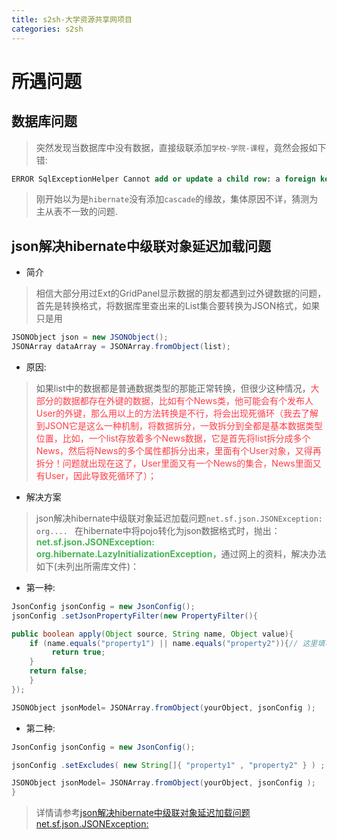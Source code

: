 ```yaml
---
title: s2sh-大学资源共享网项目
categories: s2sh
---
```


# 所遇问题
## 数据库问题
> 突然发现当数据库中没有数据，直接级联添加`学校-学院-课程`，竟然会报如下错:

``` sql
ERROR SqlExceptionHelper Cannot add or update a child row: a foreign key constraint fails (`s2shtest01`.`academy`, CONSTRAINT `FKiuc88a6pjg69r9krnm57slii4` FOREIGN KEY (`aid`) REFERENCES `school` (`sid`))
```
> 刚开始以为是`hibernate`没有添加`cascade`的缘故，集体原因不详，猜测为主从表不一致的问题.

## json解决hibernate中级联对象延迟加载问题
- 简介
> 相信大部分用过Ext的GridPanel显示数据的朋友都遇到过外键数据的问题，首先是转换格式，将数据库里查出来的List集合要转换为JSON格式，如果只是用

``` java
JSONObject json = new JSONObject();    
JSONArray dataArray = JSONArray.fromObject(list);
```
- 原因:
> 如果list中的数据都是普通数据类型的那能正常转换，但很少这种情况，<font color='#FE3E49'>大部分的数据都存在外键的数据，比如有个News类，他可能会有个发布人User的外键，那么用以上的方法转换是不行，将会出现死循环（我去了解到JSON它是这么一种机制，将数据拆分，一致拆分到全都是基本数据类型位置，比如，一个list存放着多个News数据，它是首先将list拆分成多个News，然后将News的多个属性都拆分出来，里面有个User对象，又得再拆分！问题就出现在这了，User里面又有一个News的集合，News里面又有User，因此导致死循环了）；</font>

- 解决方案
> json解决hibernate中级联对象延迟加载问题`net.sf.json.JSONException: org.... `
在hibernate中将pojo转化为json数据格式时，抛出：<font color='#48B456'>**net.sf.json.JSONException: org.hibernate.LazyInitializationException，**</font>通过网上的资料，解决办法如下(未列出所需库文件)：

- 第一种:
``` java
JsonConfig jsonConfig = new JsonConfig(); 
jsonConfig .setJsonPropertyFilter(new PropertyFilter(){

public boolean apply(Object source, String name, Object value){
    if (name.equals("property1") || name.equals("property2")){// 这里填写需要过滤的属性名
         return true;
    }
    return false;
    }
});

JSONObject jsonModel= JSONArray.fromObject(yourObject, jsonConfig );
```
- 第二种:
``` java
JsonConfig jsonConfig = new JsonConfig();

jsonConfig .setExcludes( new String[]{ "property1" , "property2" } ) ;

JSONObject jsonModel= JSONArray.fromObject(yourObject, jsonConfig );
}
```
> 详情请参考[json解决hibernate中级联对象延迟加载问题net.sf.json.JSONException: ](http://blog.csdn.net/evelyn2010816/article/details/6321758)